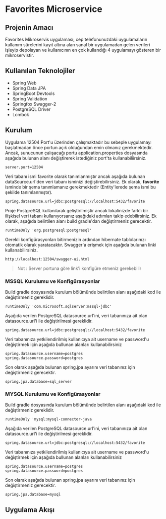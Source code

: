 # Favorites Microservice

## Projenin Amacı
Favorites Mikroservis uygulaması, cep telefonunuzdaki uygulamaların kullanım sürelerini kayıt altına alan sanal bir uygulamadan gelen verileri işleyip depolayan ve kullanıcının en çok kullandığı 4 uygulamayı gösteren bir mikroservistir. 

## Kullanılan Teknolojiler
* Spring Web
* Spring Data JPA
* SpringBoot Devtools
* Spring Validation
* Springfox Swagger-2
* PostgreSQL Driver
* Lombok

## Kurulum

Uygulama 12504 Port'u üzerinden çalışmaktadır bu sebeple uygulamayı başlatmadan önce portun açık olduğundan emin olmanız gerekmektedir. Ancak, sunucunun çalışacağı portu application.properties dosyasında aşağıda bulunan alanı değiştirerek istediğiniz port'ta kullanabiliirsiniz.
```
server.port=12504
```

Veri tabanı ismi favorite olarak tanımlanmıştır ancak aşağıda bulunan dataSource.url'den veri tabanı isminizi değiştirebilirsiniz. Ek olarak,  **favorite** isminde bir şema tanımlamanız gerekmektedir (Entity'lerede şema ismi bu şekilde tanımlanmıştır).
```
spring.datasource.url=jdbc:postgresql://localhost:5432/favorite
```

Proje PostgreSQL kullanılarak geliştirilmiştir ancak lokalinizde farklı bir ilişkisel veri tabanı kullanıyorsanız aşağıdaki adımları takip edebilirsiniz. Ek olarak, aşağıda belirtilen alanı build gradle'dan değiştirmeniz gerecektir.
```
runtimeOnly 'org.postgresql:postgresql'
```

Gerekli konfigürasyonları bitirmenizin ardından hibernate tablolarınızı otomatik olarak yaratacaktır. Swagger'a erişmek için aşağıda bulunan linki kullanabilirsiniz.
```
http://localhost:12504/swagger-ui.html
```
> Not : Server portuna göre link'i konfigüre etmeniz gerekebilir

### MSSQL Kurulumu ve Konfigürasyonlar
Build gradle dosyasında kurulum bölümünde belirtilen alanı aşağıdaki kod ile değiştirmeniz gereklidir.
```
runtimeOnly 'com.microsoft.sqlserver:mssql-jdbc'
```

Aşağıda verilen PostgreSQL datasource.url'ini, veri tabanınıza ait olan datasource.url'i ile değiştirilmesi gereklidir.
```
spring.datasource.url=jdbc:postgresql://localhost:5432/favorite
```

Veri tabanınıza yetkilendirilmiş kullanıcıya ait username ve password'u değiştirmek için aşağıda bullunan alanları kullanabilirsiniz
``` 
spring.datasource.username=postgres
spring.datasource.password=postgres
```

Son olarak aşağıda bulunan spring.jpa ayarını veri tabanınız için değiştirmeniz gerecektir.
``` 
spring.jpa.database=sql_server
```

### MYSQL Kurulumu ve Konfigürasyonlar
Build gradle dosyasında kurulum bölümünde belirtilen alanı aşağıdaki kod ile değiştirmeniz gereklidir.
```
runtimeOnly 'mysql:mysql-connector-java
```

Aşağıda verilen PostgreSQL datasource.url'ini, veri tabanınıza ait olan datasource.url'i ile değiştirilmesi gereklidir.
```
spring.datasource.url=jdbc:postgresql://localhost:5432/favorite
```

Veri tabanınıza yetkilendirilmiş kullanıcıya ait username ve password'u değiştirmek için aşağıda bullunan alanları kullanabilirsiniz
```
spring.datasource.username=postgres  
spring.datasource.password=postgres
```

Son olarak aşağıda bulunan spring.jpa ayarını veri tabanınız için değiştirmeniz gerecektir.
```
spring.jpa.database=mysql
```

## Uygulama Akışı

